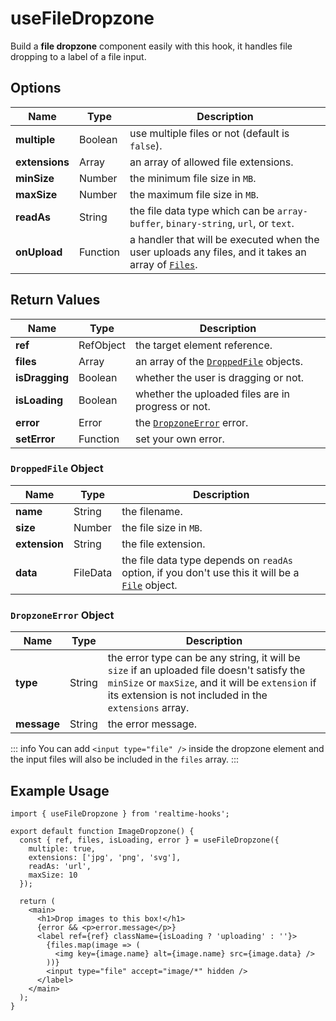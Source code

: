 # useFileDropzone

Build a **file dropzone** component easily with this hook, it handles file dropping to a label of a file input.

## Options

| Name           | Type     | Description                                                                                                                                                 |
| -------------- | -------- | ----------------------------------------------------------------------------------------------------------------------------------------------------------- |
| **multiple**   | Boolean  | use multiple files or not (default is `false`).                                                                                                             |
| **extensions** | Array    | an array of allowed file extensions.                                                                                                                        |
| **minSize**    | Number   | the minimum file size in `MB`.                                                                                                                              |
| **maxSize**    | Number   | the maximum file size in `MB`.                                                                                                                              |
| **readAs**     | String   | the file data type which can be `array-buffer`, `binary-string`, `url`, or `text`.                                                                          |
| **onUpload**   | Function | a handler that will be executed when the user uploads any files, and it takes an array of [`Files`](https://developer.mozilla.org/en-US/docs/Web/API/File). |

## Return Values

| Name           | Type      | Description                                                   |
| -------------- | --------- | ------------------------------------------------------------- |
| **ref**        | RefObject | the target element reference.                                 |
| **files**      | Array     | an array of the [`DroppedFile`](#droppedfile-object) objects. |
| **isDragging** | Boolean   | whether the user is dragging or not.                          |
| **isLoading**  | Boolean   | whether the uploaded files are in progress or not.            |
| **error**      | Error     | the [`DropzoneError`](#dropzoneerror-object) error.           |
| **setError**   | Function  | set your own error.                                           |

### `DroppedFile` Object

| Name          | Type     | Description                                                                                                                                               |
| ------------- | -------- | --------------------------------------------------------------------------------------------------------------------------------------------------------- |
| **name**      | String   | the filename.                                                                                                                                             |
| **size**      | Number   | the file size in `MB`.                                                                                                                                    |
| **extension** | String   | the file extension.                                                                                                                                       |
| **data**      | FileData | the file data type depends on `readAs` option, if you don't use this it will be a [`File`](https://developer.mozilla.org/en-US/docs/Web/API/File) object. |

### `DropzoneError` Object

| Name        | Type   | Description                                                                                                                                                                                                |
| ----------- | ------ | ---------------------------------------------------------------------------------------------------------------------------------------------------------------------------------------------------------- |
| **type**    | String | the error type can be any string, it will be `size` if an uploaded file doesn't satisfy the `minSize` or `maxSize`, and it will be `extension` if its extension is not included in the `extensions` array. |
| **message** | String | the error message.                                                                                                                                                                                         |

::: info
You can add `<input type="file" />` inside the dropzone element and the input files will also be included in the `files` array.
:::

## Example Usage

```tsx
import { useFileDropzone } from 'realtime-hooks';

export default function ImageDropzone() {
  const { ref, files, isLoading, error } = useFileDropzone({
    multiple: true,
    extensions: ['jpg', 'png', 'svg'],
    readAs: 'url',
    maxSize: 10
  });

  return (
    <main>
      <h1>Drop images to this box!</h1>
      {error && <p>error.message</p>}
      <label ref={ref} className={isLoading ? 'uploading' : ''}>
        {files.map(image => (
          <img key={image.name} alt={image.name} src={image.data} />
        ))}
        <input type="file" accept="image/*" hidden />
      </label>
    </main>
  );
}
```
